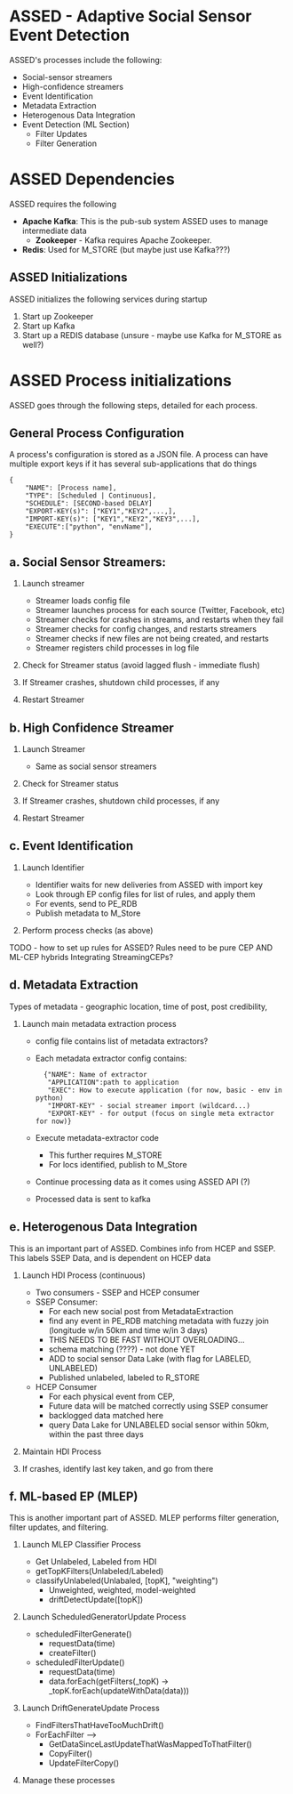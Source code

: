 # ASSED - Adaptive Social Sensor Event Detection

ASSED's processes include the following:
 - Social-sensor streamers
 - High-confidence streamers
 - Event Identification
 - Metadata Extraction
 - Heterogenous Data Integration
 - Event Detection (ML Section)
    - Filter Updates
    - Filter Generation

# ASSED Dependencies

ASSED requires the following

- **Apache Kafka**: This is the pub-sub system ASSED uses to manage intermediate data
    - **Zookeeper** - Kafka requires Apache Zookeeper. 
- **Redis**: Used for M_STORE (but maybe just use Kafka???)

## ASSED Initializations

ASSED initializes the following services during startup

1. Start up Zookeeper
2. Start up Kafka
3. Start up a REDIS database (unsure - maybe use Kafka for M_STORE as well?)


# ASSED Process initializations

ASSED goes through the following steps, detailed for each process.

## General Process Configuration

A process's configuration is stored as a JSON file. A process can have multiple export keys if it has several sub-applications that do things

    {
        "NAME": [Process name],
        "TYPE": [Scheduled | Continuous],
        "SCHEDULE": [SECOND-based DELAY]
        "EXPORT-KEY(s)": ["KEY1","KEY2",...,],
        "IMPORT-KEY(s)": ["KEY1","KEY2","KEY3",...],
        "EXECUTE":["python", "envName"],
    }

## a. Social Sensor Streamers: 

1. Launch streamer
    - Streamer loads config file
    - Streamer launches process for each source (Twitter, Facebook, etc)
    - Streamer checks for crashes in streams, and restarts when they fail
    - Streamer checks for config changes, and restarts streamers
    - Streamer checks if new files are not being created, and restarts
    - Streamer registers child processes in log file

2. Check for Streamer status (avoid lagged flush - immediate flush)
3. If Streamer crashes, shutdown child processes, if any
4. Restart Streamer

## b. High Confidence Streamer

1. Launch Streamer
    - Same as social sensor streamers

2. Check for Streamer status
3. If Streamer crashes, shutdown child processes, if any
4. Restart Streamer

## c. Event Identification

1. Launch Identifier
    - Identifier waits for new deliveries from ASSED with import key
    - Look through EP config files for list of rules, and apply them
    - For events, send to PE_RDB
    - Publish metadata to M_Store

2. Perform process checks (as above)

TODO - how to set up rules for ASSED?
Rules need to be pure CEP AND ML-CEP hybrids
Integrating StreamingCEPs?

## d. Metadata Extraction

Types of metadata - geographic location, time of post, post credibility, 

1. Launch main metadata extraction process
    - config file contains list of metadata extractors?
    - Each metadata extractor config contains:

            {"NAME": Name of extractor
             "APPLICATION":path to application
             "EXEC": How to execute application (for now, basic - env in python)
             "IMPORT-KEY" - social streamer import (wildcard...)
             "EXPORT-KEY" - for output (focus on single meta extractor for now)}
    - Execute metadata-extractor code
        - This further requires M_STORE
        - For locs identified, publish to M_Store

    - Continue processing data as it comes using ASSED API (?)
    - Processed data is sent to kafka


## e. Heterogenous Data Integration
This is an important part of ASSED. Combines info from HCEP and SSEP. This labels SSEP Data, and is dependent on HCEP data

1. Launch HDI Process (continuous)
    - Two consumers - SSEP and HCEP consumer
    - SSEP Consumer:
        - For each new social post from MetadataExtraction
        - find any event in PE_RDB matching metadata with fuzzy join (longitude w/in 50km and time w/in 3 days)
        - THIS NEEDS TO BE FAST WITHOUT OVERLOADING...
        - schema matching (????) - not done YET
        - ADD to social sensor Data Lake (with flag for LABELED, UNLABELED)
        - Published unlabeled, labeled to R_STORE
    - HCEP Consumer
        - For each physical event from CEP, 
        - Future data will be matched correctly using SSEP consumer
        - backlogged data matched here
        - query Data Lake for UNLABELED social sensor within 50km, within the past three days

2. Maintain HDI Process
3. If crashes, identify last key taken, and go from there

## f. ML-based EP (MLEP)

This is another important part of ASSED. MLEP performs filter generation, filter updates, and filtering.

1. Launch MLEP Classifier Process
    - Get Unlabeled, Labeled from HDI 
    - getTopKFilters(Unlabeled/Labeled)
    - classifyUnlabeled(Unlabaled, [topK], "weighting")
        - Unweighted, weighted, model-weighted
        - driftDetectUpdate([topK])
2. Launch ScheduledGeneratorUpdate Process
    - scheduledFilterGenerate()
        - requestData(time)
        - createFilter()
    - scheduledFilterUpdate()
        - requestData(time)
        - data.forEach(getFilters(_topK) -> _topK.forEach(updateWithData(data)))
3. Launch DriftGenerateUpdate Process
    - FindFiltersThatHaveTooMuchDrift()
    - ForEachFilter -->
        - GetDataSinceLastUpdateThatWasMappedToThatFilter()
        - CopyFilter()
        - UpdateFilterCopy()

4. Manage these processes
    




